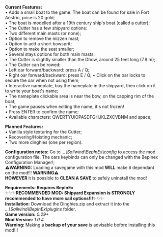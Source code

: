 **Current Features:**  
• Adds a small boat to the game. The boat can be found for sale in Fort Aestrin, price is 20 gold;  
• The boat is modelled after a 19th century ship's boat (called a cutter);  
• The Cutter has a few shipyard options:  
	• Two different main masts (or none);  
	• Option to remove the mizzen mast;  
	• Option to add a short bowsprit;  
	• Option to make the seat smaller;  
	• Several stays options for both main masts;  
• The Cutter is slightly smaller than the Dhow, around 25 feet long (7.9 m);  
• The Cutter can be rowed:  
	• Left oar forward/backward: press A / Q;  
	• Right oar forward/backward: press E / Q;
	• Click on the oar locks to secure the oar when not using them;  
• Interactive nameplate, buy the nameplate in the shipyard, then click on it to write your boat's name;  
	• The nameplate clickable area is near the bow, on the capping rim of the boat;  
	• The game pauses when editing the name, it's not frozen!  
	• Press ENTER to confirm the name;  
	• Available characters: QWERTYUIOPASDFGHJKLZXCVBNM and space;  
  
**Planned Features:**  
• Vanilla style texturing for the Cutter;  
• Recovering/Hoisting mechanic;  
• Two more dinghies (one per region).  
  
**Configuration notes:** Go to *...\Sailwind\BepInEx\config* to access the mod configuration file. The oars keybinds can only be changed with the Bepinex Configuration Manager!;  
⚠️**WARNING:** Loading a savegame with this mod **WILL** make it dependant on the mod!!! **WARNING**⚠️  
**HOWEVER** it is possible to **CLEAN A SAVE** to safely uninstall the mod!  
  
**Requirements: Requires BepInEx**  
✨✨✨**RECOMMENDED MOD: Shipyard Expansion is STRONGLY recommended to have more sail options!!!**✨✨✨  
**Installation:** Download the Dinghies.zip and extract it into the *...\Sailwind\BepInEx\plugins* folder.  
**Game version:** *0.29+*  
**Mod Version:** *1.0.4*  
**Warning:** Making a **backup of your save** is advisable before installing this mod!!!  
